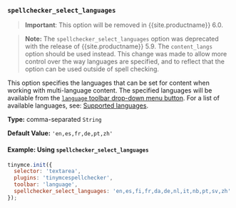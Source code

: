 ### `spellchecker_select_languages`

> **Important**: This option will be removed in {{site.productname}} 6.0.

> **Note:** The `spellchecker_select_languages` option was deprecated with the release of {{site.productname}} 5.9. The `content_langs` option should be used instead. This change was made to allow more control over the way languages are specified, and to reflect that the option can be used outside of spell checking.

This option specifies the languages that can be set for content when working with multi-language content. The specified languages will be available from the [`language` toolbar drop-down menu button](#toolbarbuttons).  For a list of available languages, see: [Supported languages](#supportedlanguages).

**Type:** comma-separated `String`

**Default Value:** `'en,es,fr,de,pt,zh'`

#### Example: Using `spellchecker_select_languages`

```js
tinymce.init({
  selector: 'textarea',
  plugins: 'tinymcespellchecker',
  toolbar: 'language',
  spellchecker_select_languages: 'en,es,fi,fr,da,de,nl,it,nb,pt,sv,zh'
});
```

